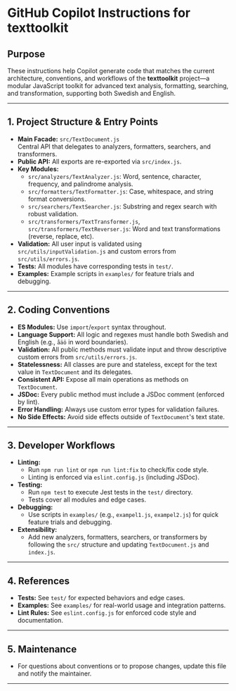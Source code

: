 # GitHub Copilot Instructions for texttoolkit

## Purpose

These instructions help Copilot generate code that matches the current architecture, conventions, and workflows of the **texttoolkit** project—a modular JavaScript toolkit for advanced text analysis, formatting, searching, and transformation, supporting both Swedish and English.

---

## 1. Project Structure & Entry Points

- **Main Facade:** `src/TextDocument.js`  
  Central API that delegates to analyzers, formatters, searchers, and transformers.
- **Public API:** All exports are re-exported via `src/index.js`.
- **Key Modules:**
  - `src/analyzers/TextAnalyzer.js`: Word, sentence, character, frequency, and palindrome analysis.
  - `src/formatters/TextFormatter.js`: Case, whitespace, and string format conversions.
  - `src/searchers/TextSearcher.js`: Substring and regex search with robust validation.
  - `src/transformers/TextTransformer.js`, `src/transformers/TextReverser.js`: Word and text transformations (reverse, replace, etc).
- **Validation:** All user input is validated using `src/utils/inputValidation.js` and custom errors from `src/utils/errors.js`.
- **Tests:** All modules have corresponding tests in `test/`.
- **Examples:** Example scripts in `examples/` for feature trials and debugging.

---

## 2. Coding Conventions

- **ES Modules:** Use `import`/`export` syntax throughout.
- **Language Support:** All logic and regexes must handle both Swedish and English (e.g., `åäö` in word boundaries).
- **Validation:** All public methods must validate input and throw descriptive custom errors from `src/utils/errors.js`.
- **Statelessness:** All classes are pure and stateless, except for the text value in `TextDocument` and its delegates.
- **Consistent API:** Expose all main operations as methods on `TextDocument`.
- **JSDoc:** Every public method must include a JSDoc comment (enforced by lint).
- **Error Handling:** Always use custom error types for validation failures.
- **No Side Effects:** Avoid side effects outside of `TextDocument`'s text state.

---

## 3. Developer Workflows

- **Linting:**
  - Run `npm run lint` or `npm run lint:fix` to check/fix code style.
  - Linting is enforced via `eslint.config.js` (including JSDoc).
- **Testing:**
  - Run `npm test` to execute Jest tests in the `test/` directory.
  - Tests cover all modules and edge cases.
- **Debugging:**
  - Use scripts in `examples/` (e.g., `exampel1.js`, `exampel2.js`) for quick feature trials and debugging.
- **Extensibility:**
  - Add new analyzers, formatters, searchers, or transformers by following the `src/` structure and updating `TextDocument.js` and `index.js`.

---

## 4. References

- **Tests:** See `test/` for expected behaviors and edge cases.
- **Examples:** See `examples/` for real-world usage and integration patterns.
- **Lint Rules:** See `eslint.config.js` for enforced code style and documentation.

---

## 5. Maintenance

- For questions about conventions or to propose changes, update this file and notify the maintainer.

---
